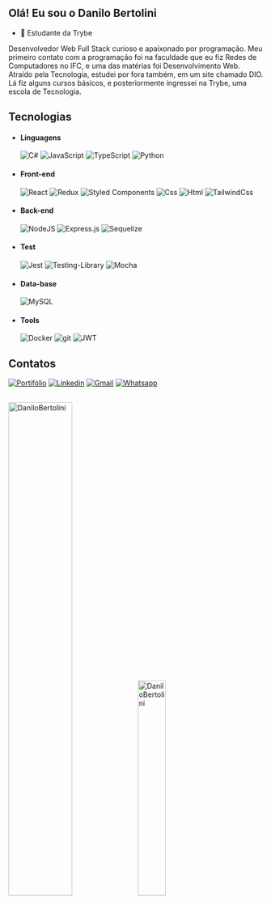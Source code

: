 ## Olá! Eu sou o Danilo Bertolini

- 🌱 Estudante da Trybe

Desenvolvedor Web Full Stack curioso e apaixonado por programação.
Meu primeiro contato com a programação foi na faculdade que eu fiz Redes de Computadores no IFC, e uma das matérias foi Desenvolvimento Web. Atraído pela Tecnologia, estudei por fora também, em um site chamado DIO. Lá fiz alguns cursos básicos, e posteriormente ingressei na Trybe, uma escola de Tecnologia.

## Tecnologias
  - #### Linguagens
    ![C#](https://img.shields.io/badge/c%23-%23239120.svg?style=for-the-badge&logo=csharp&logoColor=white)
    ![JavaScript](https://img.shields.io/badge/JavaScript-323330?style=for-the-badge&logo=javascript&logoColor=F7DF1E)
    ![TypeScript](https://img.shields.io/badge/TypeScript-007ACC?style=for-the-badge&logo=typescript&logoColor=white)
    ![Python](https://img.shields.io/badge/python-3670A0?style=for-the-badge&logo=python&logoColor=ffdd54)
  - #### Front-end
    ![React](https://img.shields.io/badge/React-20232A?style=for-the-badge&logo=react&logoColor=61DAFB)
    ![Redux](https://img.shields.io/badge/redux-%23593d88.svg?style=for-the-badge&logo=redux&logoColor=white)
    ![Styled Components](https://img.shields.io/badge/styled--components-DB7093?style=for-the-badge&logo=styled-components&logoColor=white)
    ![Css](https://img.shields.io/badge/CSS3-1572B6?style=for-the-badge&logo=css3&logoColor=white)
    ![Html](https://img.shields.io/badge/HTML5-E34F26?style=for-the-badge&logo=html5&logoColor=white)
    ![TailwindCss](https://img.shields.io/badge/Tailwind_CSS-38B2AC?style=for-the-badge&logo=tailwind-css&logoColor=white)
  - #### Back-end
    ![NodeJS](https://img.shields.io/badge/node.js-6DA55F?style=for-the-badge&logo=node.js&logoColor=white)
    ![Express.js](https://img.shields.io/badge/express.js-%23404d59.svg?style=for-the-badge&logo=express&logoColor=%2361DAFB)
    ![Sequelize](https://img.shields.io/badge/Sequelize-52B0E7?style=for-the-badge&logo=Sequelize&logoColor=white)
  - #### Test
    ![Jest](https://img.shields.io/badge/-jest-%23C21325?style=for-the-badge&logo=jest&logoColor=white)
    ![Testing-Library](https://img.shields.io/badge/-TestingLibrary-%23E33332?style=for-the-badge&logo=testing-library&logoColor=white)
    ![Mocha](https://img.shields.io/badge/-mocha-%238D6748?style=for-the-badge&logo=mocha&logoColor=white)
  - #### Data-base
    ![MySQL](https://img.shields.io/badge/mysql-%2300f.svg?style=for-the-badge&logo=mysql&logoColor=white)
  - #### Tools
    ![Docker](https://img.shields.io/badge/docker-%230db7ed.svg?style=for-the-badge&logo=docker&logoColor=white)
    ![git](https://img.shields.io/badge/Git-F05032?style=for-the-badge&logo=git&logoColor=white)
    ![JWT](https://img.shields.io/badge/JWT-black?style=for-the-badge&logo=JSON%20web%20tokens)

## Contatos

[![Portifólio](https://img.shields.io/badge/Portifólio-black?style=for-the-badge&logo=logoColor=white)](https://danilobertolini.github.io/Portifolio/)
[![Linkedin](https://img.shields.io/badge/LinkedIn-0077B5?style=for-the-badge&logo=linkedin&logoColor=white)](https://www.linkedin.com/in/danilobertolini) 
[![Gmail](https://img.shields.io/badge/Gmail-D14836?style=for-the-badge&logo=gmail&logoColor=white)](mailto:danilocbertolini@gmail.com)
[![Whatsapp](https://img.shields.io/badge/WhatsApp-25D366?style=for-the-badge&logo=whatsapp&logoColor=white)](https://api.whatsapp.com/send?phone=5547997778961)

##

<p> 
  <img width="50%" src="https://github-readme-stats.vercel.app/api?username=DaniloBertolini&count_private=true&show_icons=true&locale=en&theme=transparent&hide=stars" alt="DaniloBertolini" />
  <img width="33%" src="https://github-readme-stats.vercel.app/api/top-langs?username=DaniloBertolini&show_icons=true&locale=en&layout=compact&theme=transparent" alt="DaniloBertolini" />
</p>
